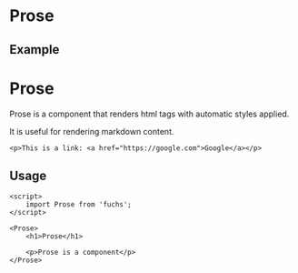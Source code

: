 <script>
	import { Box } from '$lib';
</script>

# Prose

## Example

<Box>
	<h1>Prose</h1>
	<p>Prose is a component that renders html tags with automatic styles applied.</p>
	<p>It is useful for rendering markdown content.</p>
	
	<p>This is a link: <a href="https://google.com">Google</a></p>
</Box>

## Usage

```svelte
<script>
	import Prose from 'fuchs';
</script>

<Prose>
	<h1>Prose</h1>

	<p>Prose is a component</p>
</Prose>
```
